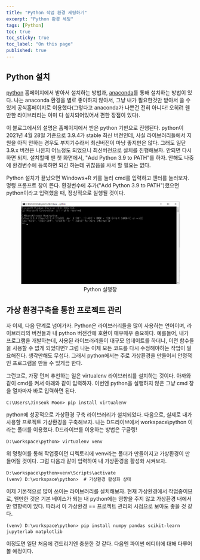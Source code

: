 ```yaml
---
title: "Python 작업 환경 세팅하기"
excerpt: "Python 환경 세팅"
tags: [Python]
toc: true
toc_sticky: true
toc_label: "On this page"
published: true
---
```


## Python 설치
[python](https://www.python.org/downloads/) 홈페이지에서 받아서 설치하는 방법과, [anaconda](https://www.anaconda.com/)를 통해 설치하는 방법이 있다.
나는 anaconda 환경을 별로 좋아하지 않아서, 그냥 내가 필요한것만 받아서 쓸 수 있게 공식홈페이지로 이용했다(그렇다고 anaconda가 나쁜건 전혀 아니다! 오히려 웬만한 라이브러리는 이미 다 설치되어있어서 편한 장점이 있다). 

이 블로그에서의 설명은 홈페이지에서 받은 python 기반으로 진행된다. python이 2021년 4월 28일 기준으로 3.9.4가 stable 최신 버전인데, 사실 라이브러리들에서 지원을 아직 안하는 경우도 부지기수라서 최신버전이 마냥 좋지만은 않다. 
그래도 일단 3.9.x 버전은 나온지 어느정도 되었으니 최신버전으로 설치를 진행해보자. 안되면 다시 하면 되지.
설치할때 맨 첫 화면에서, "Add Python 3.9 to PATH"를 하자. 안해도 나중에 환경변수에 등록하면 되긴 하는데 귀찮음을 사서 할 필요는 없다.

Python 설치가 끝났으면 Windows+R 키를 눌러 cmd를 입력하고 엔터를 눌러보자. 명령 프롬프트 창이 뜬다. 환경변수에 추가("Add Python 3.9 to PATH")했으면 python이라고 입력했을 때, 정상적으로 실행될 것이다.

<center>
	<figure> <img src="./images/cmd.png" alt="python 실행 화면"/>
    <figcaption>Python 실행창</figcaption>
    </figure>
</center>

## 가상 환경구축을 통한 프로젝트 관리
자 이제, 다음 단계로 넘어가자. Python은 라이브러리들을 많이 사용하는 언어이며, 라이브러리의 버전들과 내 python 버전간에 호환이 매우매우 중요하다. 예를들어, 내가 프로그램을 개발하는데, 사용된 라이브러리들이 대규모 업데이트를 하더니, 이전 함수들을 사용할 수 없게 되었다면?
그럼 나는 이제 모든 코드를 다시 수정해야하는 작업이 필요해진다. 생각만해도 무섭다. 그래서 python에서는 주로 가상환경을 만들어서 안정적인 프로그램을 만들 수 있게끔 한다.

그런고로, 가장 먼저 추천하는 일은 virtualenv 라이브러리를 설치하는 것이다.
아까와 같이 cmd를 켜서 아래와 같이 입력하자. 이번엔 python을 실행하지 않은 그냥 cmd 창을 열자마자 바로 입력하면 된다.

```
C:\Users\Jinseok Moon> pip install virtualenv
```

python에 성공적으로 가상환경 구축 라이브러리가 설치되었다. 다음으로, 실제로 내가 사용할 프로젝트 가상환경을 구축해보자. 나는 D드라이브에서 workspace\python 이라는 폴더를 이용했다. D드라이브를 이용하는 방법은 구글링!

```
D:\workspace\python> virtualenv venv
```

위 명령어를 통해 작업중이던 디렉토리에 venv라는 폴더가 만들어지고 가상환경이 만들어질 것이다. 그럼 다음과 같이 입력하여 내 가상환경을 활성화 시켜보자.

```
D:\workspace\python>venv\Scripts\activate
(venv) D:\workspace\python>  # 가상환경 활성화 상태
```

이제 기본적으로 많이 쓰이는 라이브러리를 설치해보자. 현재 가상환경에서 작업중이므로, 웬만한 것은 기본 베이스가 되는 내 python에는 영향을 주지 않고 가상환경 내에서만 영향력이 있다. 따라서 이 가상환경 == 프로젝트 관리의 시점으로 보아도 좋을 것 같다.

```
(venv) D:\workspace\python> pip install numpy pandas scikit-learn jupyterlab matplotlib
```

이정도면 일단 처음에 건드리기엔 충분한 것 같다. 다음엔 파이썬 에디터에 대해 다루어 볼 예정이다.